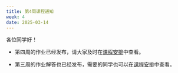 ```yaml
---
title: 第4周课程通知
week: 4
date: 2025-03-14
---
```


各位同学好！

- 第四周的作业已经发布，请大家及时在[课程安排](../schedule)中查看。

- 第三周的作业解答也已经发布，需要的同学也可以在[课程安排](../schedule)中查看。